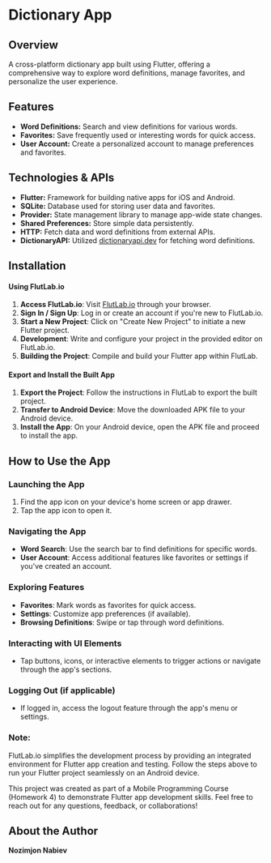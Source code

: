 # Dictionary App

## Overview

A cross-platform dictionary app built using Flutter, offering a comprehensive way to explore word definitions, manage favorites, and personalize the user experience.

## Features

- **Word Definitions:** Search and view definitions for various words.
- **Favorites:** Save frequently used or interesting words for quick access.
- **User Account:** Create a personalized account to manage preferences and favorites.

## Technologies & APIs

- **Flutter:** Framework for building native apps for iOS and Android.
- **SQLite:** Database used for storing user data and favorites.
- **Provider:** State management library to manage app-wide state changes.
- **Shared Preferences:** Store simple data persistently.
- **HTTP:** Fetch data and word definitions from external APIs.
- **DictionaryAPI:** Utilized [dictionaryapi.dev](https://dictionaryapi.dev/) for fetching word definitions.

## Installation

#### Using FlutLab.io

1. **Access FlutLab.io**: Visit [FlutLab.io](https://flutlab.io/) through your browser.
2. **Sign In / Sign Up**: Log in or create an account if you're new to FlutLab.io.
3. **Start a New Project**: Click on "Create New Project" to initiate a new Flutter project.
4. **Development**: Write and configure your project in the provided editor on FlutLab.io.
5. **Building the Project**: Compile and build your Flutter app within FlutLab.

#### Export and Install the Built App

1. **Export the Project**: Follow the instructions in FlutLab to export the built project.
2. **Transfer to Android Device**: Move the downloaded APK file to your Android device.
3. **Install the App**: On your Android device, open the APK file and proceed to install the app.

## How to Use the App

### Launching the App
1. Find the app icon on your device's home screen or app drawer.
2. Tap the app icon to open it.

### Navigating the App
- **Word Search**: Use the search bar to find definitions for specific words.
- **User Account**: Access additional features like favorites or settings if you've created an account.

### Exploring Features
- **Favorites**: Mark words as favorites for quick access.
- **Settings**: Customize app preferences (if available).
- **Browsing Definitions**: Swipe or tap through word definitions.

### Interacting with UI Elements
- Tap buttons, icons, or interactive elements to trigger actions or navigate through the app's sections.

### Logging Out (if applicable)
- If logged in, access the logout feature through the app's menu or settings.

### Note:
FlutLab.io simplifies the development process by providing an integrated environment for Flutter app creation and testing. Follow the steps above to run your Flutter project seamlessly on an Android device.

This project was created as part of a Mobile Programming Course (Homework 4) to demonstrate Flutter app development skills. Feel free to reach out for any questions, feedback, or collaborations!

## About the Author

**Nozimjon Nabiev**
